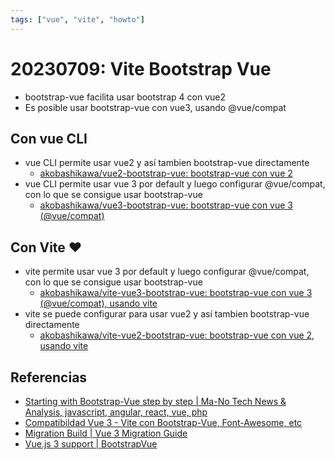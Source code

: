 ```yaml
---
tags: ["vue", "vite", "howto"]
---
```

# 20230709: Vite Bootstrap Vue

<TagsLinks />

- bootstrap-vue facilita usar bootstrap 4 con vue2
- Es posible usar bootstrap-vue con vue3, usando @vue/compat

## Con vue CLI
- vue CLI permite usar vue2 y así tambien bootstrap-vue directamente
	- [akobashikawa/vue2-bootstrap-vue: bootstrap-vue con vue 2](https://github.com/akobashikawa/vue2-bootstrap-vue)
- vue CLI permite usar vue 3 por default y luego configurar @vue/compat, con lo que se consigue usar bootstrap-vue
	- [akobashikawa/vue3-bootstrap-vue: bootstrap-vue con vue 3 (@vue/compat)](https://github.com/akobashikawa/vue3-bootstrap-vue)

## Con Vite ❤️
- vite permite usar vue 3 por default y luego configurar @vue/compat, con lo que se consigue usar bootstrap-vue
	- [akobashikawa/vite-vue3-bootstrap-vue: bootstrap-vue con vue 3 (@vue/compat), usando vite](https://github.com/akobashikawa/vite-vue3-bootstrap-vue)
- vite se puede configurar para usar vue2 y así tambien bootstrap-vue directamente
	- [akobashikawa/vite-vue2-bootstrap-vue: bootstrap-vue con vue 2, usando vite](https://github.com/akobashikawa/vite-vue2-bootstrap-vue)

## Referencias

- [Starting with Bootstrap-Vue step by step | Ma-No Tech News & Analysis, javascript, angular, react, vue, php](https://www.ma-no.org/en/programming/javascript/starting-with-bootstrap-vue-step-by-step)
- [Compatibildad Vue 3 - Vite con Bootstrap-Vue, Font-Awesome, etc](https://platzi.com/tutoriales/1856-avanzado-vue/23120-compatibildad-vue-3-vite-con-bootstrap-vue-font-awesome-etc/)
- [Migration Build | Vue 3 Migration Guide](https://v3-migration.vuejs.org/migration-build.html#upgrade-workflow)
- [Vue.js 3 support | BootstrapVue](https://bootstrap-vue.org/vue3)